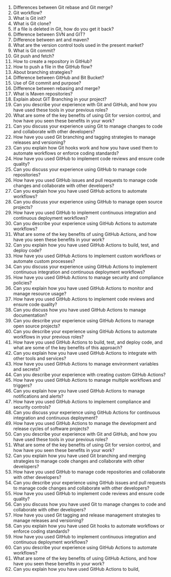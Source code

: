 1. Differences between Git rebase and Git merge?
2. Git workflow?
3. What is Git init?
4. What is Git clone?
5. If a file is deleted in Git, how do you get it back?
6. Difference between SVN and GIT?
7. Difference between ant and maven?
8. What are the version control tools used in the present market?
9. What is Git commit?
10. Git push and fetch?
11. How to create a repository in GitHub?
12. How to push a file in the GitHub flow?
13. About branching strategies?
14. Difference between GitHub and Bit Bucket?
15. Use of Git commit and purpose?
16. Difference between rebasing and merge?
17. What is Maven repositories?
18. Explain about GIT Branching in your project?
19. Can you describe your experience with Git and GitHub, and how you have used these tools in your previous roles?
20. What are some of the key benefits of using Git for version control, and how have you seen these benefits in your work?
21. Can you discuss your experience using Git to manage changes to code and collaborate with other developers?
22. How have you used Git branching and tagging strategies to manage releases and versioning?
23. Can you explain how Git hooks work and how you have used them to automate workflows or enforce coding standards?
24. How have you used GitHub to implement code reviews and ensure code quality?
25. Can you discuss your experience using GitHub to manage code repositories?
26. How have you used GitHub issues and pull requests to manage code changes and collaborate with other developers?
27. Can you explain how you have used GitHub actions to automate workflows?
28. Can you discuss your experience using GitHub to manage open source projects?
29. How have you used GitHub to implement continuous integration and continuous deployment workflows?
30. Can you describe your experience using GitHub Actions to automate workflows?
31. What are some of the key benefits of using GitHub Actions, and how have you seen these benefits in your work?
32. Can you explain how you have used GitHub Actions to build, test, and deploy code?
33. How have you used GitHub Actions to implement custom workflows or automate custom processes?
34. Can you discuss your experience using GitHub Actions to implement continuous integration and continuous deployment workflows?
35. How have you used GitHub Actions to manage security and compliance policies?
36. Can you explain how you have used GitHub Actions to monitor and manage resource usage?
37. How have you used GitHub Actions to implement code reviews and ensure code quality?
38. Can you discuss how you have used GitHub Actions to manage documentation?
39. Can you describe your experience using GitHub Actions to manage open source projects?
40. Can you describe your experience using GitHub Actions to automate workflows in your previous roles?
41. How have you used GitHub Actions to build, test, and deploy code, and what are some of the key benefits of this approach?
42. Can you explain how you have used GitHub Actions to integrate with other tools and services?
43. How have you used GitHub Actions to manage environment variables and secrets?
44. Can you describe your experience with creating custom GitHub Actions?
45. How have you used GitHub Actions to manage multiple workflows and triggers?
46. Can you explain how you have used GitHub Actions to manage notifications and alerts?
47. How have you used GitHub Actions to implement compliance and security controls?
48. Can you discuss your experience using GitHub Actions for continuous integration and continuous deployment?
49. How have you used GitHub Actions to manage the development and release cycles of software projects?
50. Can you describe your experience with Git and GitHub, and how you have used these tools in your previous roles?
51. What are some of the key benefits of using Git for version control, and how have you seen these benefits in your work?
52. Can you explain how you have used Git branching and merging strategies to manage code changes and collaborate with other developers?
53. How have you used GitHub to manage code repositories and collaborate with other developers?
54. Can you describe your experience using GitHub issues and pull requests to manage code changes and collaborate with other developers?
55. How have you used GitHub to implement code reviews and ensure code quality?
56. Can you discuss how you have used Git to manage changes to code and collaborate with other developers?
57. How have you used Git tagging and release management strategies to manage releases and versioning?
58. Can you explain how you have used Git hooks to automate workflows or enforce coding standards?
59. How have you used GitHub to implement continuous integration and continuous deployment workflows?
60. Can you describe your experience using GitHub Actions to automate workflows?
61. What are some of the key benefits of using GitHub Actions, and how have you seen these benefits in your work?
62. Can you explain how you have used GitHub Actions to build,
